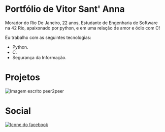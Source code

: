 # Portfólio de Vitor Sant' Anna 
Morador do Rio De Janeiro, 22 anos, Estudante de Engenharia de Software na 42 Rio, apaixonado por python, e em uma relação de amor e ódio com C!

Eu trabalho com as seguintes tecnologias:
- Python.
- C.
- Segurança da Informação.

# Projetos 

![Imagem escrito peer2peer](https://i.ibb.co/vsNkzn9/Screenshot-20221113-134421-045.png)

# Social 

[![Icone do facebook](https://encrypted-tbn0.gstatic.com/images?q=tbn:ANd9GcSSO_Gmh11VEDFRBYeuH0ZOTelF591p4o1KEjNQ2WA9nxENCrtiLgVmaySG&s=10)](https://www.Instagram.com/vitor.santanna2)



